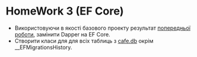# HomeWork 3 (EF Core)

- Використовуючи в якості базового проекту результат [попередньої роботи](https://github.com/itstep-sabatex/P22/blob/master/ADONET/HomeWork2.md), замінити Dapper на EF Core.
- Створити класи для для всіх таблиць з [cafe.db](https://github.com/itstep-sabatex/P22/blob/master/cafe.db) окрім __EFMigrationsHistory.
